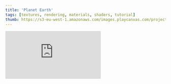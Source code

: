 ```yaml
---
title: 'Planet Earth'
tags: [textures, rendering, materials, shaders, tutorial]
thumb: https://s3-eu-west-1.amazonaws.com/images.playcanvas.com/projects/12/419706/12261C-image-75.jpg
---
```

<div className="iframe-container">
    <iframe loading="lazy" src="https://playcanv.as/p/kU1mx35y/" title="Planet Earth" webkitallowfullscreen="true" mozallowfullscreen="true" allow="autoplay" allowfullscreen="true" allowvr="" scrolling="no" frameborder="0" />
</div>
